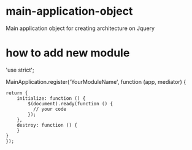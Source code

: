 # main-application-object
Main application object for creating architecture on Jquery

# how to add new module

'use strict';

MainApplication.register('YourModuleName', function (app, mediator) {

    return {
        initialize: function () {
            $(document).ready(function () {
              // your code
            });
        },
        destroy: function () {
        }
    }
    });

